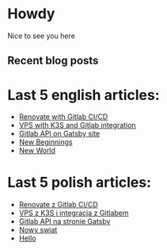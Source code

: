 # Howdy

Nice to see you here

## Recent blog posts

<!-- FEED-START -->
# Last 5 english articles:
- [Renovate with Gitlab CI/CD](https://blog.codesigh.com/renovate-with-gitlab-ci/)
- [VPS with K3S and Gitlab integration](https://blog.codesigh.com/vps-with-k3s-and-gitlab-integration/)
- [Gitlab API on Gatsby site](https://blog.codesigh.com/gitlab-api-on-gatsby-site/)
- [New Beginnings](https://blog.codesigh.com/new-beginnings/)
- [New World](https://blog.codesigh.com/new-world/)
# Last 5 polish articles:
- [Renovate z Gitlab CI/CD](https://blog.codesigh.com/pl/renovate-with-gitlab-ci/)
- [VPS z K3S i integracja z Gitlabem](https://blog.codesigh.com/pl/vps-with-k3s-and-gitlab-integration/)
- [Gitlab API na stronie Gatsby](https://blog.codesigh.com/pl/gitlab-api-on-gatsby-site/)
- [Nowy swiat](https://blog.codesigh.com/pl/new-world/)
- [Hello](https://blog.codesigh.com/pl/new-beginnings/)
<!-- FEED-END -->